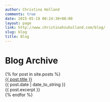 ```yaml
---
author: Christina Holland
comments: true
date: 2015-05-19 00:24:30+00:00
layout: page
link: http://www.christinahsuholland.com/blog/
slug: blog
title: Blog
---
```

<h1>Blog Archive</h1>
<div>
  {% for post in site.posts %}
    <div class="post-excerpt-box">
      <div class="post-excerpt-header">
        <a class="post-title" href="{{ post.url }}">{{ post.title }}</a>
        <div class="post-date">{{ post.date | date_to_string }}</div>
      </div>
      <div class="post-excerpt">{{ post.excerpt }}</div>
    </div>
  {% endfor %}
</div>